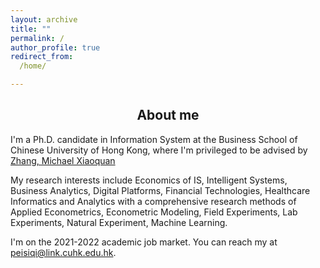 ```yaml
---
layout: archive
title: ""
permalink: /
author_profile: true
redirect_from:
  /home/

---
```


## <center> About me </center>

I'm a Ph.D. candidate in Information System at the Business School of Chinese University of Hong Kong,
where I'm privileged to be advised by [Zhang, Michael Xiaoquan](https://mikezhang.com/)  

My research interests include Economics of IS, Intelligent Systems, Business Analytics, Digital Platforms, Financial Technologies,
Healthcare Informatics and Analytics with a comprehensive research methods of Applied Econometrics, Econometric Modeling, Field Experiments, Lab Experiments,
Natural Experiment, Machine Learning.

I'm on the 2021-2022 academic job market. You can reach my at [peisiqi@link.cuhk.edu.hk](mailto:peisiqi@link.cuhk.edu.hk).
